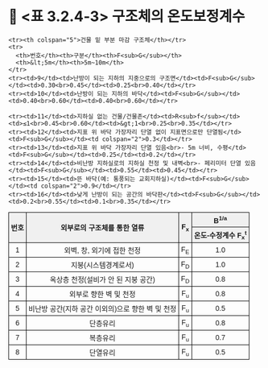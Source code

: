 # 🔹 <표 3.2.4-3> 구조체의 온도보정계수

<!DOCTYPE html>
<html lang="ko">
<head>
  <meta charset="UTF-8">
  <title>열류 및 부위별 보정계수</title>
  <style>
    table {
      border-collapse: collapse;
      width: 100%;
      font-size: 14px;
      font-family: "Malgun Gothic", sans-serif;
    }
    th, td {
      border: 1px solid black;
      padding: 4px;
      text-align: center;
    }
    th {
      background-color: #f0f0f0;
    }
  </style>
</head>
<body>
  <table>
    <tr>
      <th rowspan="2">번호</th>
      <th rowspan="2">외부로의 구조체를 통한 열류</th>
      <th rowspan="2">F<sub>x</sub></th>
      <th colspan="2">B<sup>1/a</sup></th>
    </tr>
    <tr>
      <th colspan="2">온도-수정계수 F<sub>x</sub><sup>t</sup></th>
    </tr>
    <tr><td>1</td><td>외벽, 창, 외기에 접한 천정</td><td>F<sub>E</sub></td><td colspan="2">1.0</td></tr>
    <tr><td>2</td><td>지붕(시스템경계로서)</td><td>F<sub>D</sub></td><td colspan="2">1.0</td></tr>
    <tr><td>3</td><td>옥상층 천정(설비가 안 된 지붕 공간)</td><td>F<sub>D</sub></td><td colspan="2">0.8</td></tr>
    <tr><td>4</td><td>외부로 향한 벽 및 천정</td><td>F<sub>u</sub></td><td colspan="2">0.8</td></tr>
    <tr><td>5</td><td>비난방 공간(지하 공간 이외의)으로 향한 벽 및 천정</td><td>F<sub>u</sub></td><td colspan="2">0.5</td></tr>
    <tr><td>6</td><td>단층유리</td><td>F<sub>u</sub></td><td colspan="2">0.8</td></tr>
    <tr><td>7</td><td>복층유리</td><td>F<sub>u</sub></td><td colspan="2">0.7</td></tr>
    <tr><td>8</td><td>단열유리</td><td>F<sub>u</sub></td><td colspan="2">0.5</td></tr>

    <tr><th colspan="5">건물 밑 부분 마감 구조체</th></tr>
    <tr>
      <th>번호</th><th>구분</th><th>F<sub>G</sub></th>
      <th>&lt;5m</th><th>5m~10m</th>
    </tr>
    <tr><td>9</td><td>난방이 되는 지하의 지중으로의 구조면</td><td>F<sub>G</sub></td><td>0.30<br>0.45</td><td>0.25<br>0.40</td></tr>
    <tr><td>10</td><td>난방이 되는 지하의 바닥</td><td>F<sub>G</sub></td><td>0.40<br>0.60</td><td>0.40<br>0.60</td></tr>

    <tr><td>11</td><td>지하실 없는 건물/건물존</td><td>R<sub>f</sub></td><td>≤1<br>0.45<br>0.60</td><td>&gt;1<br>0.25<br>0.35</td></tr>
    <tr><td>12</td><td>지표 위 바닥 가장자리 단열 없이 지표면으로만 단열됨</td><td>F<sub>G</sub></td><td colspan="2">0.3</td></tr>
    <tr><td>13</td><td>지표 위 바닥 가장자리 단열 있음<br>- 5m 너비, 수평</td><td>F<sub>G</sub></td><td>0.25</td><td>0.2</td></tr>
    <tr><td>14</td><td>비난방 지하실로의 지하실 천정 및 내벽<br>- 페리미터 단열 있음</td><td>F<sub>G</sub></td><td>0.55</td><td>0.45</td></tr>
    <tr><td>15</td><td>뜬 바닥(예: 통풍되는 교회지하실)</td><td>F<sub>G</sub></td><td colspan="2">0.9</td></tr>
    <tr><td>16</td><td>낮게 난방이 되는 공간의 바닥판</td><td>F<sub>G</sub></td><td>0.2<br>0.55</td><td>0.1<br>0.35</td></tr>
  </table>
</body>
</html>
